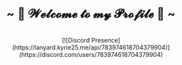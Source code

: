 <body>
  <center>
<h1 align="center">~ 💖 𝓦𝓮𝓵𝓬𝓸𝓶𝓮 𝓽𝓸 𝓶𝔂 𝓟𝓻𝓸𝓯𝓲𝓵𝓮 💖 ~</h1>
<br>
  <div align="center">  
[![Discord Presence](https://lanyard.kyrie25.me/api/783974618704379904)](https://discord.com/users/783974618704379904)

